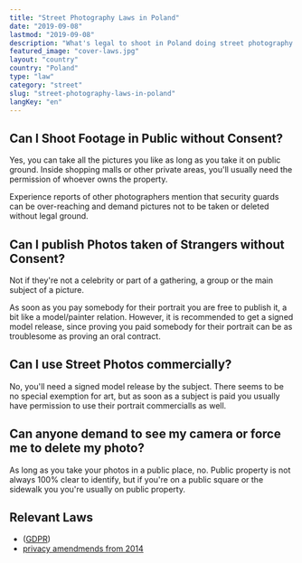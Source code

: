 ```yaml
---
title: "Street Photography Laws in Poland"
date: "2019-09-08"
lastmod: "2019-09-08"
description: "What's legal to shoot in Poland doing street photography and where?"
featured_image: "cover-laws.jpg"
layout: "country"
country: "Poland"
type: "law"
category: "street"
slug: "street-photography-laws-in-poland"
langKey: "en"
---
```


## Can I Shoot Footage in Public without Consent?

Yes, you can take all the pictures you like as long as you take it on public ground. Inside shopping malls or other private areas, you'll usually need the permission of whoever owns the property.

Experience reports of other photographers mention that security guards can be over-reaching and demand pictures not to be taken or deleted without legal ground.

## Can I publish Photos taken of Strangers without Consent?

Not if they're not a celebrity or part of a gathering, a group or the main subject of a picture.

As soon as you pay somebody for their portrait you are free to publish it, a bit like a model/painter relation. However, it is recommended to get a signed model release, since proving you paid somebody for their portrait can be as troublesome as proving an oral contract.

## Can I use Street Photos commercially?

No, you'll need a signed model release by the subject. There seems to be no special exemption for art, but as soon as a subject is paid you usually have permission to use their portrait commercialls as well.

## Can anyone demand to see my camera or force me to delete my photo?

As long as you take your photos in a public place, no. Public property is not always 100% clear to identify, but if you're on a public square or the sidewalk you you're usually on public property.

## Relevant Laws

- ([GDPR][gdpr])
- [privacy amendmends from 2014][paf2014]

[gdpr]: https://www.privacy-regulation.eu/
[paf2014]: http://orka.sejm.gov.pl/opinie7.nsf/nazwa/2606_u/$file/2606_u.pdf
